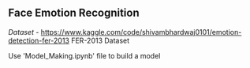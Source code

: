 ## Face Emotion Recognition

*Dataset*  - https://www.kaggle.com/code/shivambhardwaj0101/emotion-detection-fer-2013  FER-2013 Dataset



Use 'Model_Making.ipynb' file to build a model

